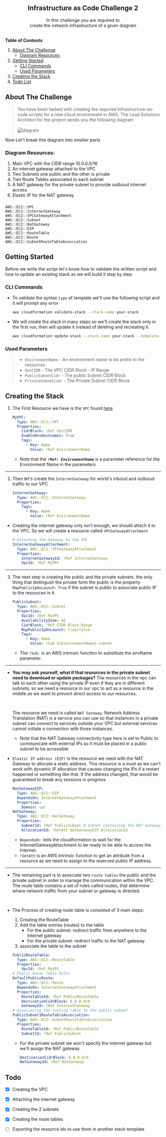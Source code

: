 

<div align="center">
  <h2 align="center">Infrastructure as Code Challenge 2</h2>
  <p align="center">
    In this challenge you are required to <br> create the network infrastructure of a given diagram 
    <br />
    <br/>
  </p>
</div>

<!-- TABLE OF CONTENTS -->
  <strong>Table of Contents</strong>
  <ol>
    <li>
      <a href="#about-the-challenge">About The Challenge
      </a>
      <ul>
        <li>
        <a href="#diagram-resources">Diagram Resources
        </a>
        </li>
      </ul>
    </li>
    <li>
      <a href="#getting-started">Getting Started</a>
      <ul>
        <li><a href="#cli-commands">CLI Commands</a></li>
        <li><a href="#used-parameters">Used Parameters</a></li>  
      </ul>
    </li>
    <li> <a href="#creating-the-stack">Creating the Stack</a></li>
      <li> <a href="#todo">Todo List</a></li>

  </ol>


## About The Challenge

> You have been tasked with creating the required Infrastructure-as-code scripts for a new cloud environment in AWS. The Lead Solutions Architect for the project sends you the following diagram <br><br>
![diagram](./Diagram.png)



Now Let't break this diagram into smaller parts
### Diagram Resources:
1. Main VPC with the CIDR range 10.0.0.0/16
2. An internet gateway attached to the VPC
3. Two Subnets one public and the other is private
4. Two Route Tables associated to each subnet
5. A NAT gateway for the private subnet to provide outboud internet access 
6. Elastic IP for the NAT gateway
###
    AWS::EC2::VPC
    AWS::EC2::InternetGateway
    AWS::EC2::VPCGatewayAttachment
    AWS::EC2::Subnet
    AWS::EC2::NatGateway
    AWS::EC2::EIP
    AWS::EC2::RouteTable
    AWS::EC2::Route
    AWS::EC2::SubnetRouteTableAssociation

<!-- GETTING STARTED -->
## Getting Started

Before we write the script let's know how to validate the written script and how to update an existing stack as we will build it step by step. 

### CLI Commands

* To validate the syntax `typo` of template we'll use the following script and it will prompt any error
    ```bash
    aws cloudformation validate-stack --stack-name your-stack
    ```
* We will create the stack in many steps so we'll create the stack only in the first run, then will update it instead of deleting and recreating it.
    ```bash
    aws cloudformation update-stack --stack-name your-stack --template-body file://path --parameters file://path --region=region
    ```
 
### Used Parameters
> - `EnvironmentName` - An environment name to be prefix to the resources
> - `VpcCIDR` - The VPC CIDR Block - IP Range 
> - `PublicSubnetCidr` - The public Subnet CIDR Block
> - `PrivateSubnetCidr` - The Private Subnet CIDR Block 

## Creating the Stack

1. The First Resource we have is the `VPC` found [here](https://docs.aws.amazon.com/AWSCloudFormation/latest/UserGuide/aws-resource-ec2-vpc.html)
    ```yaml
    MyVPC:
      Type: AWS::EC2::VPC
      Properties:
        CidrBlock: !Ref VpcCIDR
        EnableDnsHostnames: True
        Tags:
          - Key: Name
            Value: !Ref EnvironmentName
    ```
  
    - Note that the <strong> _`!Ref: EnvironmentName`_ </strong> is a parameter reference for the Environment Name in the parameters 
<hr>

2. Then let's create the `InternetGateway` for world's inboud and outboud traffic to our VPC
    ```yaml
    InternetGateway:
      Type: AWS::EC2::InternetGateway
      Properties:
        Tags:
          - Key: Name
            Value: !Ref EnvironmentName
    ```

  - Creating the internet gateway only isn't enough; we should attach it to the VPC.
  So we will create a resource called `VPCGatewayAttachment`
    ```yaml
    # Attaching the Gateway to the VPC
    InternetGatewayAttachment:
      Type: AWS::EC2::VPCGatewayAttachment
      Properties:
        InternetGatewayId: !Ref InternetGateway
        VpcId: !Ref MyVPC
    ``` 
<hr>

3. The next step is creating the public and the private subnets. the only thing that distingush the private form the public is the property `MapPublicIpOnLaunch:`  `True` if the subnet is public to associate public IP to the resources in it.
    ```yaml
    PublicSubnet:
      Type: AWS::EC2::Subnet
      Properties:
        VpcId: !Ref MyVPC
        AvailabilityZone: AZ
        CidrBlock: !Ref CIDR Block Range
        MapPublicIpOnLaunch: true/false
        Tags:
          - Key: Name
            Value: !Sub ${EnvironmentName}-subnet
    ```
    - The `!Sub:` is an AWS intrinsic function to substitute the envName parameter.
<hr>

* **You may ask yourself, what if that resources in the private subnet need to download or update packages?**
  The resources in the vpc can talk to each other using the private IP even if they are in different subnets; so we need a resource in our vpc to act as a resource in the middle as we want to prevent direct access to our resources.

  <br>
  
  The resource we need is called `NAT Gateway`.
  Network Address Translation (NAT) is a service you can use so that instances in a private subnet can connect to services outside your VPC but external services cannot initiate a connection with those instances.
  - Note that the NAT Gateway connectivity type here is set to Public to communicate with external IPs so it must be placed in a public subnet to be accessible
- `Elastic IP address (EIP)` is the resource we need with the NAT Gateway to allocate a static address. This resource is a must as we can't work with dynamic IP allocation that causes changing the IPs if a restart happened or something like that. If the address changed, that would be guaranteed to break any sessions in progress.   
  ```yaml
  NatGatewayEIP:
    Type: AWS::EC2::EIP
    DependsOn: InternetGatewayAttachment
    Properties:
      Domain: vpc
  NatGateway:
    Type: AWS::EC2::NatGateway
    Properties:
      SubnetId: !Ref PublicSubnet # Subnet containing the NAT Gateway 
      AllocationId: !GetAtt NatGatewayEIP.AllocationId
  ``` 
    - `DependsOn:` tells the cloudformation to wait for the InternetGatewayAttachment to be ready to be able to access the Internet.
    - `!GetAtt` is an AWS intrinsic function to get an attribute from a resource as we need to assign to the reserved public IP address.
    
<hr>

* The remaining part is to associate two `route tables` the public and the private subnet in order to manage the communication within the VPC.
The route table contains a set of rules called routes, that determine where network traffic from your subnet or gateway is directed.
<br>

* The Process of creating route table is consisted of 3 main steps:
  1. Creating the RouteTable
  2. Add the table entries (routes) to the table
      * For the public subnet: redirect traffic from anywhere to the internet gateway
      * For the private subnet: redirect traffic to the NAT gateway
  3. associate the table to the subnet

  ```yaml
  PublicRouteTable:
    Type: AWS::EC2::RouteTable
    Properties:
      VpcId: !Ref MyVPC
  # Public Route Table Rules
  DefaultPublicRoute:
    Type: AWS::EC2::Route
    DependsOn: InternetGatewayAttachment
    Properties:
      RouteTableId: !Ref PublicRouteTable
      DestinationCidrBlock: 0.0.0.0/0
      GatewayId: !Ref InternetGateway
  # Associating the routing table to the public subnet
  PublicSubnet1RouteTableAssociation:
    Type: AWS::EC2::SubnetRouteTableAssociation
    Properties:
      RouteTableId: !Ref PublicRouteTable
      SubnetId: !Ref PublicSubnet
  ```
  - For the private subnet we won't specify the internet gateway but we'll assign the NAT gateway 
    ```yaml
    DestinationCidrBlock: 0.0.0.0/0
    NatGatewayId: !Ref NatGateway
    ```   
 

## Todo
- [x] Creating the VPC
- [x] Attaching the internet gateway
- [x] Creating the 2 subnets
- [X] Creating the route tables
- [ ] Exporting the resource ids to use them in another stack template



